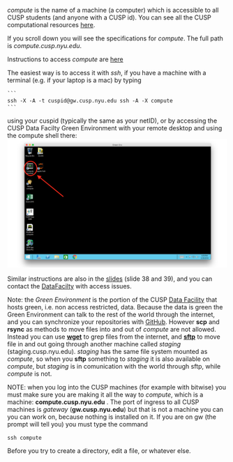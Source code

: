 
_compute_  is the name of a machine (a computer) which is accessible to all CUSP students (and anyone with a CUSP id). 
You can see all the CUSP computational resources [here](https://datahub.cusp.nyu.edu/computing.html#computing_resources).

If you scroll down you will see the specifications for _compute_. The full path is _compute.cusp.nyu.edu_.

Instructions to access _compute_ are [here](https://datahub.cusp.nyu.edu/computing.html#accessing_the_workspace)

The easiest way is to access it with _ssh_, if you have a machine with a terminal (e.g. if your laptop is a mac) by typing

    ```
    ssh -X -A -t cuspid@gw.cusp.nyu.edu ssh -A -X compute
    ```
    
using your cuspid (typically the same as your netID), or by accessing the CUSP Data Facilty Green Environment with your remote desktop and using the compute shell there:
![](ScreenShots/computeShell.png)

Similar instructions are also in the [slides](https://github.com/fedhere/UInotebooks/tree/master/slides) (slide 38 and 39), and you can contact the [DataFacilty](https://datahub.cusp.nyu.edu/services.html) with access issues.

Note: the _Green Environment_ is the portion of the CUSP [Data Facility](https://datahub.cusp.nyu.edu/) that hosts green, i.e. non access restricted, data. Because the data is green the Green Environment can talk to the rest of the world through the internet, and you can synchronize your repositories with [GitHub](http://www.github.com). However __scp__ and __rsync__ as methods to move files into and out of _compute_ are not allowed. Instead you can use [__wget__](https://www.gnu.org/software/wget/manual/wget.html) to grep files from the internet, and [__sftp__](https://www.digitalocean.com/community/tutorials/how-to-use-sftp-to-securely-transfer-files-with-a-remote-server) to move file in and out going through another machine called _staging_  (staging.cusp.nyu.edu). _staging_ has the same file system mounted as _compute_, so when you __sftp__ something to _staging_ it is also available on _compute_, but _staging_ is in comunication with the world through sftp, while _compute_ is not.

NOTE:  when you log into the CUSP machines (for example with bitwise) you must make sure you are making it all the way to _compute_, which is a machine: __compute.cusp.nyu.edu__ . The port of ingress to all CUSP machines is _gateway_ (__gw.cusp.nyu.edu__) but that is not a machine you can you can work on, because nothing is installed on it. If you are on gw (the prompt will tell you) you must type the command
 
```
ssh compute 
```

Before you try to create a directory, edit a file, or whatever else.

